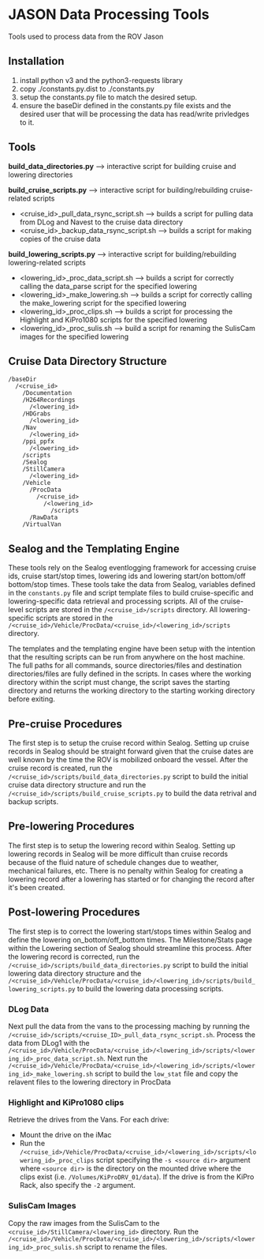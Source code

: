 # JASON Data Processing Tools
Tools used to process data from the ROV Jason

## Installation

1. install python v3 and the python3-requests library
2. copy ./constants.py.dist to ./constants.py
3. setup the constants.py file to match the desired setup.
4. ensure the baseDir defined in the constants.py file exists and the desired user that will be processing the data has read/write privledges to it. 

## Tools

**build_data_directories.py** --> interactive script for building cruise and lowering directories

**build_cruise_scripts.py** --> interactive script for building/rebuilding cruise-related scripts
  - <cruise_id>_pull_data_rsync_script.sh --> builds a script for pulling data from DLog and Navest to the cruise data directory
  - <cruise_id>_backup_data_rsync_script.sh --> builds a script for making copies of the cruise data

**build_lowering_scripts.py** --> interactive script for building/rebuilding lowering-related scripts
  - <lowering_id>_proc_data_script.sh --> builds a script for correctly calling the data_parse script for the specified lowering
  - <lowering_id>_make_lowering.sh --> builds a script for correctly calling the make_lowering script for the specified lowering
  - <lowering_id>_proc_clips.sh --> builds a script for processing the Highlight and KiPro1080 scripts for the specified lowering
  - <lowering_id>_proc_sulis.sh --> build a script for renaming the SulisCam images for the specified lowering

## Cruise Data Directory Structure

```
/baseDir
  /<cruise_id>
    /Documentation
    /H264Recordings
      /<lowering_id>
    /HDGrabs
      /<lowering_id>
    /Nav
      /<lowering_id>
    /ppi_ppfx
      /<lowering_id>
    /scripts
    /Sealog
    /StillCamera
      /<lowering_id>
    /Vehicle
      /ProcData
        /<cruise_id>
          /<lowering_id>
            /scripts
      /RawData
    /VirtualVan
```

## Sealog and the Templating Engine
These tools rely on the Sealog eventlogging framework for accessing cruise ids, cruise start/stop times, lowering ids and lowering start/on bottom/off bottom/stop times.  These tools take the data from Sealog, variables defined in the `constants.py` file and script template files to build cruise-specific and lowering-specific data retrieval and processing scripts.  All of the cruise-level scripts are stored in the `/<cruise_id>/scripts` directory.  All lowering-specific scripts are stored in the `/<cruise_id>/Vehicle/ProcData/<cruise_id>/<lowering_id>/scripts` directory.

The templates and the templating engine have been setup with the intention that the resulting scripts can be run from anywhere on the host machine.  The full paths for all commands, source directories/files and destination directories/files are fully defined in the scripts.  In cases where the working directory within the script must change, the script saves the starting directory and returns the working directory to the starting working directory before exiting.

## Pre-cruise Procedures
The first step is to setup the cruise record within Sealog.  Setting up cruise records in Sealog should be straight forward given that the cruise dates are well known by the time the ROV is mobilized onboard the vessel.  After the cruise record is created, run the `/<cruise_id>/scripts/build_data_directories.py` script to build the initial cruise data directory structure and run the `/<cruise_id>/scripts/build_cruise_scripts.py` to build the data retrival and backup scripts.

## Pre-lowering Procedures
The first step is to setup the lowering record within Sealog.  Setting up lowering records in Sealog will be more difficult than cruise records because of the fluid nature of schedule changes due to weather, mechanical failures, etc.  There is no penalty within Sealog for creating a lowering record after a lowering has started or for changing the record after it's been created.

## Post-lowering Procedures
The first step is to correct the lowering start/stops times within Sealog and define the lowering on_bottom/off_bottom times.  The Milestone/Stats page within the Lowering section of Sealog should streamline this process.  After the lowering record is corrected, run the `/<cruise_id>/scripts/build_data_directories.py` script to build the initial lowering data directory structure and the `/<cruise_id>/Vehicle/ProcData/<cruise_id>/<lowering_id>/scripts/build_lowering_scripts.py` to build the lowering data processing scripts.

### DLog Data
Next pull the data from the vans to the processing maching by running the `/<cruise_id>/scripts/<cruise_ID>_pull_data_rsync_script.sh`.  Process the data from DLog1 with the `/<cruise_id>/Vehicle/ProcData/<cruise_id>/<lowering_id>/scripts/<lowering_id>_proc_data_script.sh`.  Next run the `/<cruise_id>/Vehicle/ProcData/<cruise_id>/<lowering_id>/scripts/<lowering_id>_make_lowering.sh` script to build the `low_stat` file and copy the relavent files to the lowering directory in ProcData

### Highlight and KiPro1080 clips
Retrieve the drives from the Vans.  For each drive:
 - Mount the drive on the iMac
 - Run the `/<cruise_id>/Vehicle/ProcData/<cruise_id>/<lowering_id>/scripts/<lowering_id>_proc_clips` script specifying the `-s <source dir>` argument where `<source dir>` is the directory on the mounted drive where the clips exist (i.e. `/Volumes/KiProDRV_01/data`). If the drive is from the KiPro Rack, also specify the `-2` argument.

### SulisCam Images
Copy the raw images from the SulisCam to the `<cruise_id>/StillCamera/<lowering_id>` directory.  Run the `/<cruise_id>/Vehicle/ProcData/<cruise_id>/<lowering_id>/scripts/<lowering_id>_proc_sulis.sh` script to rename the files.
